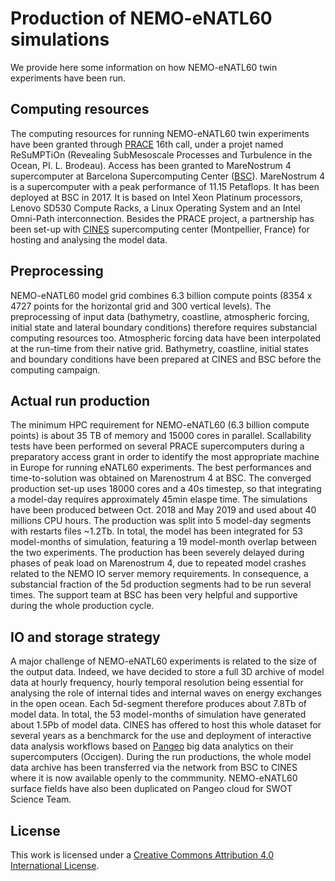 #  Production of NEMO-eNATL60 simulations

We provide here some information on how NEMO-eNATL60 twin experiments have been run. 

## Computing resources 

The computing resources for running NEMO-eNATL60 twin experiments have been granted through [PRACE](https://prace-ri.eu) 16th call, under a projet named ReSuMPTiOn (Revealing SubMesoscale Processes and Turbulence in the Ocean, PI. L. Brodeau). Access has been granted to MareNostrum 4 supercomputer at Barcelona Supercomputing Center ([BSC](https://www.bsc.es/)). MareNostrum 4 is a supercomputer with a peak performance of 11.15 Petaflops. It has been deployed at BSC in 2017. It is based on Intel Xeon Platinum processors, Lenovo SD530 Compute Racks, a Linux Operating System and an Intel Omni-Path interconnection. Besides the PRACE project, a partnership has been set-up with [CINES](https://www.cines.fr/) supercomputing center (Montpellier, France) for hosting and analysing the model data.  

## Preprocessing

NEMO-eNATL60 model grid combines 6.3 billion compute points (8354 x 4727 points for the horizontal grid and 300 vertical levels). The preprocessing of input data (bathymetry, coastline, atmospheric forcing, initial state and lateral boundary conditions) therefore requires substancial computing resources too. Atmospheric forcing data have been interpolated at the run-time from their native grid. Bathymetry, coastline, initial states and boundary conditions have been prepared at CINES and BSC before the computing campaign. 

## Actual run production 

The minimum HPC requirement for NEMO-eNATL60 (6.3 billion compute points) is about 35 TB of memory and 15000 cores in parallel. Scallability tests have been performed on several PRACE supercomputers during a preparatory access grant in order to identify the most appropriate machine in Europe for running eNATL60 experiments. The best performances and time-to-solution was obtained on Marenostrum 4 at BSC. The converged production set-up uses 18000 cores and a 40s timestep, so that integrating a model-day requires approximately 45min elaspe time. The simulations have been produced between Oct. 2018 and May 2019 and used about 40 millions CPU hours. The production was split into 5 model-day segments with restarts files ~1.2Tb. In total, the model has been integrated for 53 model-months of simulation, featuring a 19 model-month overlap between the two experiments. The production has been severely delayed during phases of peak load on Marenostrum 4, due to repeated model crashes related to the NEMO IO server memory requirements. In consequence, a substancial fraction of the 5d production segments had to be run several times. The support team at BSC has been very helpful and supportive during the whole production cycle.   

## IO and storage strategy 

A major challenge of NEMO-eNATL60 experiments is related to the size of the output data. Indeed, we have decided to store a full 3D archive of model data at hourly frequency, hourly temporal resolution being essential for analysing the role of internal tides and internal waves on energy exchanges in the open ocean. Each 5d-segment therefore produces about 7.8Tb of model data. In total, the 53 model-months of simulation have generated about 1.5Pb of model data. CINES has offered to host this whole dataset for several years as a benchmarck for the use and deployment of interactive data analysis workflows based on [Pangeo](https://pangeo.io) big data analytics on their supercomputers (Occigen). During the run productions, the whole model data archive has been transferred via the network from BSC to CINES where it is now available openly to the commmunity. NEMO-eNATL60 surface fields have also been duplicated on Pangeo cloud for SWOT Science Team.   


## License
This work is licensed under a <a rel="license" href="http://creativecommons.org/licenses/by/4.0/">Creative Commons Attribution 4.0 International License</a>.

